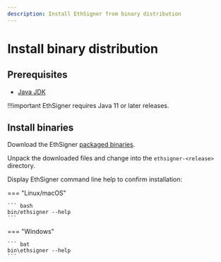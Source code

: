 ```yaml
---
description: Install EthSigner from binary distribution
---
```


# Install binary distribution

## Prerequisites

* [Java JDK](http://www.oracle.com/technetwork/java/javase/downloads/index.html)

!!!important
    EthSigner requires Java 11 or later releases.

## Install binaries

Download the EthSigner [packaged binaries](https://cloudsmith.io/~consensys/repos/ethsigner/packages/?q=tag%3Alatest).

Unpack the downloaded files and change into the `ethsigner-<release>` directory.

Display EthSigner command line help to confirm installation:

=== "Linux/macOS"

    ``` bash
    bin/ethsigner --help
    ```

=== "Windows"

    ``` bat
    bin\ethsigner --help
    ```
